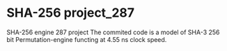# SHA-256 project_287
SHA-256 engine
287  project The commited code is a model of SHA-3 256 bit Permutation-engine functing at 4.55 ns clock speed.
